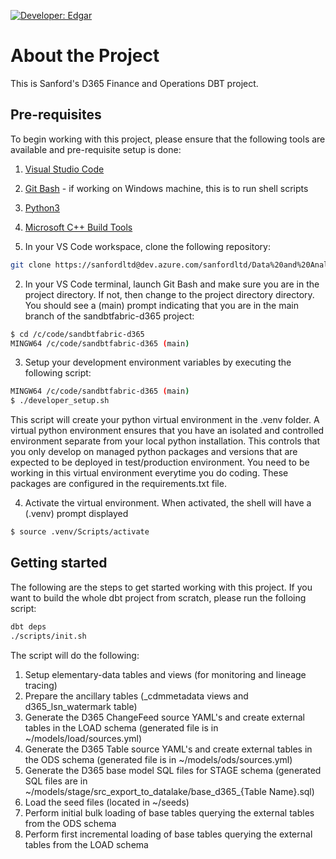 [![Developer: Edgar](https://img.shields.io/badge/developer-edgar-blue)](mailto:etaboada@sanford.co.nz)

# About the Project

This is Sanford's D365 Finance and Operations DBT project.

## Pre-requisites

To begin working with this project, please ensure that the following tools are available and pre-requisite setup is done:

1. [Visual Studio Code](https://code.visualstudio.com/download)
2. [Git Bash](https://git-scm.com/download/win) - if working on Windows machine, this is to run shell scripts 
3. [Python3](https://www.python.org/downloads/release/python-3120/)
4. [Microsoft C++ Build Tools](https://visualstudio.microsoft.com/visual-cpp-build-tools/)


1. In your VS Code workspace, clone the following repository:
```bash
git clone https://sanfordltd@dev.azure.com/sanfordltd/Data%20and%20Analytics/_git/sandbtfabric-d365
```

2. In your VS Code terminal, launch Git Bash and make sure you are in the project directory. If not, then change to the project directory directory. You should see a (main) prompt indicating that you are in the main branch of the sandbtfabric-d365 project:
```bash
$ cd /c/code/sandbtfabric-d365
MINGW64 /c/code/sandbtfabric-d365 (main)
```

3. Setup your development environment variables by executing the following script:
```bash
MINGW64 /c/code/sandbtfabric-d365 (main)
$ ./developer_setup.sh
```
This script will create your python virtual environment in the .venv folder. A virtual python environment ensures that you have an isolated and controlled environment separate from your local python installation. This controls that you only develop on managed python packages and versions that are expected to be deployed in test/production environment. You need to be working in this virtual environment everytime you do coding. These packages are configured in the requirements.txt file.

4. Activate the virtual environment. When activated, the shell will have a (.venv) prompt displayed
```bash
$ source .venv/Scripts/activate
```

## Getting started

The following are the steps to get started working with this project. If you want to build the whole dbt project from scratch, please run the folloing script:

```bash
dbt deps
./scripts/init.sh
```

The script will do the following:

1. Setup elementary-data tables and views (for monitoring and lineage tracing)
2. Prepare the ancillary tables (_cdmmetadata views and d365_lsn_watermark table)
3. Generate the D365 ChangeFeed source YAML's and create external tables in the LOAD schema (generated file is in ~/models/load/sources.yml)
4. Generate the D365 Table source YAML's and create external tables in the ODS schema (generated file is in ~/models/ods/sources.yml)
5. Generate the D365 base model SQL files for STAGE schema (generated SQL files are in ~/models/stage/src_export_to_datalake/base_d365_{Table Name}.sql)
6. Load the seed files (located in ~/seeds)
7. Perform initial bulk loading of base tables querying the external tables from the ODS schema
8. Perform first incremental loading of base tables querying the external tables from the LOAD schema
